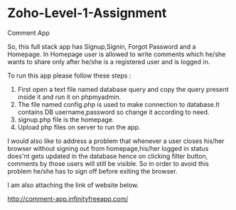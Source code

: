 
# Zoho-Level-1-Assignment

Comment App

So, this full stack app has Signup,Signin, Forgot Password and a Homepage.
In Homepage user is allowed to write comments which he/she wants to share only after he/she is a registered user and is logged in.



To run this app please follow these steps :

1. First open a text file named database query and copy the query present inside it and run it on phpmyadmin.
2. The file named config.php is used to make connection to database.It contains DB username,password so change it according to need.
3. signup.php file is the homepage.
4. Upload php files on server to run the app.



I would also like to address a problem that whenever a user closes his/her browser without signing out from homepage,his/her logged in status does'nt gets updated in the database hence on clicking filter button, comments by those users will still be visible. So in order to avoid this problem he/she has to sign off before exiting the browser.


I am also attaching the link of website below.


http://comment-app.infinityfreeapp.com/
